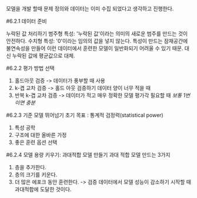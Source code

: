 모델을 개발 할때 문제 정의와 데이터는 이미 수집 되었다고 생각하고 진행한다.


#6.2.1 데이터 준비

누락된 값 처리하기
범주형 특성: '누락된 값'이라는 의미의 새로운 범주를 만드는 것이 안전하다. 
수치형 특성: '0'이라는 임의의 값을 넣지 않는다. 특성이 만드는 잠재공간에 불연속성을 만들어 이런 데이터에서 훈련한 모델이 일반화되기 어려울 수 있기 때문. 대신 누락된 값에 평균값으로 대체.

#6.2.2 평가 방법 선택
1. 홀드아웃 검증 -> 데이터가 풍부할 때 사용
2. k-겹 교차 검증 -> 홀드 아웃 검증하기 데이터 양이 너무 적을 때
3. 반복 k-겹 교차 검증 -> 데이터가 적고 매우 정확한 모델 평가각 필요할 때
*보통 1번이면 충분*

#6.2.3 기준 모델 뛰어넘기
초기 목표 : 통계적 검정력(statistical power)
1. 특성 공학
2. 구조에 대한 올바른 가정
3. 좋은 훈련 옵션 선택

#6.2.4 모델 용량 키우기: 과대적합 모델 만들기
과대 적합 모델 만드는 3가지
1. 층을 추가한다.
2. 층의 크기를 키운다.
3. 더 많은 에포크 동안 훈련한다.
-> 검증 데이터에서 모델 성능이 감소하기 시작할 때 과대적합에 도달한 것이다.



